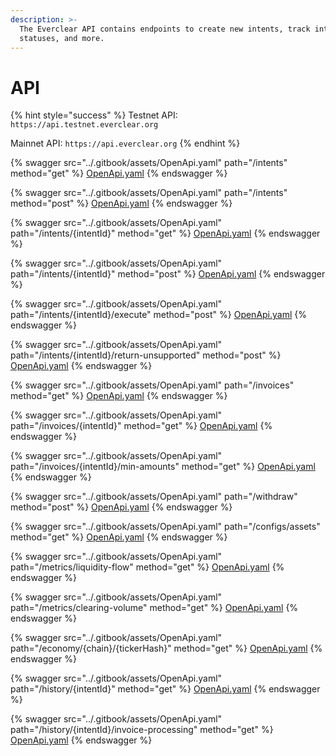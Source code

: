 ```yaml
---
description: >-
  The Everclear API contains endpoints to create new intents, track intent
  statuses, and more.
---
```


# API

{% hint style="success" %}
Testnet API: `https://api.testnet.everclear.org`

Mainnet API: `https://api.everclear.org`
{% endhint %}



{% swagger src="../.gitbook/assets/OpenApi.yaml" path="/intents" method="get" %}
[OpenApi.yaml](../.gitbook/assets/OpenApi.yaml)
{% endswagger %}

{% swagger src="../.gitbook/assets/OpenApi.yaml" path="/intents" method="post" %}
[OpenApi.yaml](../.gitbook/assets/OpenApi.yaml)
{% endswagger %}

{% swagger src="../.gitbook/assets/OpenApi.yaml" path="/intents/{intentId}" method="get" %}
[OpenApi.yaml](../.gitbook/assets/OpenApi.yaml)
{% endswagger %}

{% swagger src="../.gitbook/assets/OpenApi.yaml" path="/intents/{intentId}" method="post" %}
[OpenApi.yaml](../.gitbook/assets/OpenApi.yaml)
{% endswagger %}

{% swagger src="../.gitbook/assets/OpenApi.yaml" path="/intents/{intentId}/execute" method="post" %}
[OpenApi.yaml](../.gitbook/assets/OpenApi.yaml)
{% endswagger %}

{% swagger src="../.gitbook/assets/OpenApi.yaml" path="/intents/{intentId}/return-unsupported" method="post" %}
[OpenApi.yaml](../.gitbook/assets/OpenApi.yaml)
{% endswagger %}

{% swagger src="../.gitbook/assets/OpenApi.yaml" path="/invoices" method="get" %}
[OpenApi.yaml](../.gitbook/assets/OpenApi.yaml)
{% endswagger %}

{% swagger src="../.gitbook/assets/OpenApi.yaml" path="/invoices/{intentId}" method="get" %}
[OpenApi.yaml](../.gitbook/assets/OpenApi.yaml)
{% endswagger %}

{% swagger src="../.gitbook/assets/OpenApi.yaml" path="/invoices/{intentId}/min-amounts" method="get" %}
[OpenApi.yaml](../.gitbook/assets/OpenApi.yaml)
{% endswagger %}

{% swagger src="../.gitbook/assets/OpenApi.yaml" path="/withdraw" method="post" %}
[OpenApi.yaml](../.gitbook/assets/OpenApi.yaml)
{% endswagger %}

{% swagger src="../.gitbook/assets/OpenApi.yaml" path="/configs/assets" method="get" %}
[OpenApi.yaml](../.gitbook/assets/OpenApi.yaml)
{% endswagger %}

{% swagger src="../.gitbook/assets/OpenApi.yaml" path="/metrics/liquidity-flow" method="get" %}
[OpenApi.yaml](../.gitbook/assets/OpenApi.yaml)
{% endswagger %}

{% swagger src="../.gitbook/assets/OpenApi.yaml" path="/metrics/clearing-volume" method="get" %}
[OpenApi.yaml](../.gitbook/assets/OpenApi.yaml)
{% endswagger %}

{% swagger src="../.gitbook/assets/OpenApi.yaml" path="/economy/{chain}/{tickerHash}" method="get" %}
[OpenApi.yaml](../.gitbook/assets/OpenApi.yaml)
{% endswagger %}

{% swagger src="../.gitbook/assets/OpenApi.yaml" path="/history/{intentId}" method="get" %}
[OpenApi.yaml](../.gitbook/assets/OpenApi.yaml)
{% endswagger %}

{% swagger src="../.gitbook/assets/OpenApi.yaml" path="/history/{intentId}/invoice-processing" method="get" %}
[OpenApi.yaml](../.gitbook/assets/OpenApi.yaml)
{% endswagger %}

